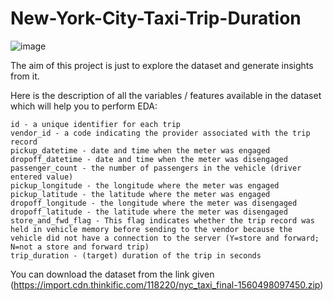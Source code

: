 # New-York-City-Taxi-Trip-Duration

![image](https://user-images.githubusercontent.com/88786743/166869428-82a6e92b-0c33-4947-8620-0c7e4f643e1d.png)



The aim of this project is just to explore the dataset and generate insights from it. 

Here is the description of all the variables / features available in the dataset which will help you to perform EDA:

    id - a unique identifier for each trip
    vendor_id - a code indicating the provider associated with the trip record
    pickup_datetime - date and time when the meter was engaged
    dropoff_datetime - date and time when the meter was disengaged
    passenger_count - the number of passengers in the vehicle (driver entered value)
    pickup_longitude - the longitude where the meter was engaged
    pickup_latitude - the latitude where the meter was engaged
    dropoff_longitude - the longitude where the meter was disengaged
    dropoff_latitude - the latitude where the meter was disengaged
    store_and_fwd_flag - This flag indicates whether the trip record was held in vehicle memory before sending to the vendor because the vehicle did not have a connection to the server (Y=store and forward; N=not a store and forward trip)
    trip_duration - (target) duration of the trip in seconds

You can download the dataset from the link given (https://import.cdn.thinkific.com/118220/nyc_taxi_final-1560498097450.zip)
